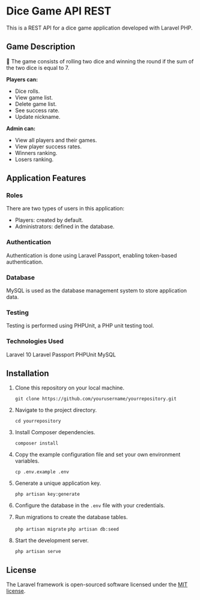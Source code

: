 

# Dice Game API REST
This is a REST API for a dice game application developed with Laravel PHP.

## Game Description
🎲 The game consists of rolling two dice and winning the round if the sum of the two dice is equal to 7.

**Players can:**
- Dice rolls.
- View game list.
- Delete game list.
- See success rate.
- Update nickname.

**Admin can:**
- View all players and their games.
- View player success rates.
- Winners ranking.
- Losers ranking.


## Application Features

### Roles
There are two types of users in this application:

- Players: created by default.
- Administrators: defined in the database.

### Authentication
Authentication is done using Laravel Passport, enabling token-based authentication.

### Database
MySQL is used as the database management system to store application data.

### Testing
Testing is performed using PHPUnit, a PHP unit testing tool.

### Technologies Used
Laravel 10
Laravel Passport
PHPUnit
MySQL

## Installation

1.  Clone this repository on your local machine.
 
      `git clone https://github.com/yourusername/yourrepository.git` 
    
2.  Navigate to the project directory.
    
    `cd yourrepository` 
    
3.  Install Composer dependencies.
     
    `composer install` 
    
4.  Copy the example configuration file and set your own environment variables.

    `cp .env.example .env` 
    
5.  Generate a unique application key.
    
    `php artisan key:generate` 
    
6.  Configure the database in the `.env` file with your credentials.
    
7.  Run migrations to create the database tables.
    
    `php artisan migrate`
    `php artisan db:seed`
    
9.  Start the development server.
    
    `php artisan serve`

## License

The Laravel framework is open-sourced software licensed under the [MIT license](https://opensource.org/licenses/MIT).
